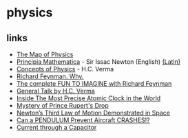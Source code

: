# physics

## links

- [The Map of Physics](https://piped.kavin.rocks/watch?v=ZihywtixUYo)
- [Principia Mathematica](https://redlightrobber.com/red/links_pdf/Isaac-Newton-Principia-English-1846.pdf) - Sir Issac Newton (English) [(Latin)](https://archive.org/details/principia00newtuoft/)
- [Concepts of Physics](https://en.wikipedia.org/wiki/Special:BookSources?isbn=8177091875) -  H.C. Verma
- [Richard Feynman. Why.](https://piped.kavin.rocks/watch?v=36GT2zI8lVA)
- [The complete FUN TO IMAGINE with Richard Feynman](https://piped.kavin.rocks/watch?v=P1ww1IXRfTA)
- [General Talk by H.C. Verma](https://piped.kavin.rocks/watch?v=o2mERiqlxZg)
- [Inside The Most Precise Atomic Clock in the World](https://piped.kavin.rocks/watch?v=_5sTxL-vvGU)
- [Mystery of Prince Rupert's Drop](https://piped.kavin.rocks/watch?v=xe-f4gokRBs)
- [Newton’s Third Law of Motion Demonstrated in Space](https://piped.kavin.rocks/watch?v=ZkVU-bj9bDk)
- [Can a PENDULUM Prevent Aircraft CRASHES!?](https://piped.kavin.rocks/watch?v=DaXtn3PM6UY)
- [Current through a Capacitor]( https://piped.video/watch?v=qfMvyb7htUc)

